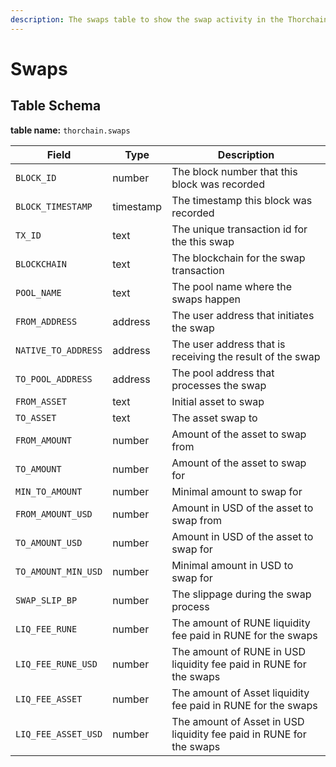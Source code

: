 ```yaml
---
description: The swaps table to show the swap activity in the Thorchain
---
```


# Swaps

## Table Schema <a href="#table-schema" id="table-schema"></a>

**table name:** `thorchain.swaps`

| Field               | Type      | Description                                                         |
| ------------------- | --------- | ------------------------------------------------------------------- |
| `BLOCK_ID`          | number    | The block number that this block was recorded                       |
| `BLOCK_TIMESTAMP`   | timestamp | The timestamp this block was recorded                               |
| `TX_ID`             | text      | The unique transaction id for the this swap                         |
| `BLOCKCHAIN`        | text      | The blockchain for the swap transaction                             |
| `POOL_NAME`         | text      | The pool name where the swaps happen                                |
| `FROM_ADDRESS`      | address   | The user address that initiates the swap                            |
| `NATIVE_TO_ADDRESS` | address   | The user address that is receiving the result of the swap           |
| `TO_POOL_ADDRESS`   | address   | The pool address that processes the swap                            |
| `FROM_ASSET`        | text      | Initial asset to swap                                               |
| `TO_ASSET`          | text      | The asset swap to                                                   |
| `FROM_AMOUNT`       | number    | Amount of the asset to swap from                                    |
| `TO_AMOUNT`         | number    | Amount of the asset to swap for                                     |
| `MIN_TO_AMOUNT`     | number    | Minimal amount to swap for                                          |
| `FROM_AMOUNT_USD`   | number    | Amount in USD of the asset to swap from                             |
| `TO_AMOUNT_USD`     | number    | Amount in USD of the asset to swap for                              |
| `TO_AMOUNT_MIN_USD` | number    | Minimal amount in USD to swap for                                   |
| `SWAP_SLIP_BP`      | number    | The slippage during the swap process                                |
| `LIQ_FEE_RUNE`      | number    | The amount of RUNE liquidity fee paid in RUNE for the swaps         |
| `LIQ_FEE_RUNE_USD`  | number    | The amount of RUNE in USD liquidity fee paid in RUNE for the swaps  |
| `LIQ_FEE_ASSET`     | number    | The amount of Asset liquidity fee paid in RUNE for the swaps        |
| `LIQ_FEE_ASSET_USD` | number    | The amount of Asset in USD liquidity fee paid in RUNE for the swaps |

